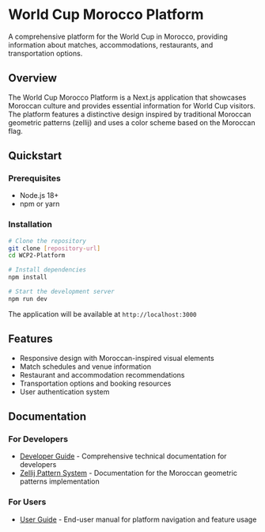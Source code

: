 # World Cup Morocco Platform

A comprehensive platform for the World Cup in Morocco, providing information about matches, accommodations, restaurants, and transportation options.

## Overview

The World Cup Morocco Platform is a Next.js application that showcases Moroccan culture and provides essential information for World Cup visitors. The platform features a distinctive design inspired by traditional Moroccan geometric patterns (zellij) and uses a color scheme based on the Moroccan flag.

## Quickstart

### Prerequisites

- Node.js 18+
- npm or yarn

### Installation

```bash
# Clone the repository
git clone [repository-url]
cd WCP2-Platform

# Install dependencies
npm install

# Start the development server
npm run dev
```

The application will be available at `http://localhost:3000`

## Features

- Responsive design with Moroccan-inspired visual elements
- Match schedules and venue information
- Restaurant and accommodation recommendations
- Transportation options and booking resources
- User authentication system

## Documentation

### For Developers
- [Developer Guide](/docs/developer-guide.md) - Comprehensive technical documentation for developers
- [Zellij Pattern System](/docs/zellij-pattern-system.md) - Documentation for the Moroccan geometric patterns implementation

### For Users
- [User Guide](/docs/user-guide.md) - End-user manual for platform navigation and feature usage